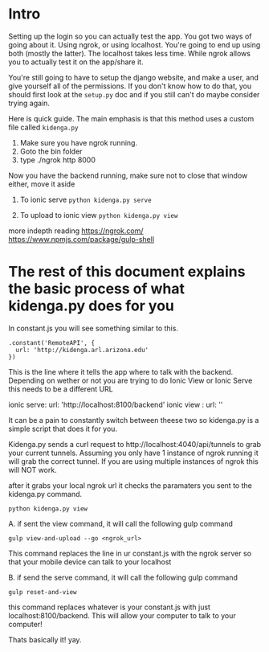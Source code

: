 Intro
============================
Setting up the login so you can actually test the app.  You got two ways of going about it.
Using ngrok, or using localhost.
You're going to end up using both (mostly the latter).
The localhost takes less time.  While ngrok allows you to actually test it on the app/share it.

You're still going to have to setup the django website, and make a user, and give yourself all of the permissions.
If you don't know how to do that, you should first look at the `setup.py` doc and if you still can't do maybe consider trying again.

Here is quick guide.
The main emphasis is that this method uses a custom file called ```kidenga.py```

1. Make sure you have ngrok running.
2. Goto the bin folder
3. type ./ngrok http 8000

Now you have the backend running, make sure not to close that window either, move it aside

1. To ionic serve
```python kidenga.py serve```

2. To upload to ionic view
```python kidenga.py view```


more indepth reading
https://ngrok.com/
https://www.npmjs.com/package/gulp-shell



The rest of this document explains the basic process of what kidenga.py does for you
====================================================================================

In constant.js you will see something similar to this.

    .constant('RemoteAPI', {
      url: 'http://kidenga.arl.arizona.edu'
    })
    
This is the line where it tells the app where to talk with the backend.
Depending on wether or not you are trying to do Ionic View or Ionic Serve this needs to be a different URL

ionic serve:   url: 'http://localhost:8100/backend'
ionic view :   url: '<ngrok>'

It can be a pain to constantly switch between theese two so kidenga.py is a simple script that does it for you.

Kidenga.py sends a curl request to http://localhost:4040/api/tunnels to grab your current tunnels.
Assuming you only have 1 instance of ngrok running it will grab the correct tunnel. If you are using multiple instances of ngrok this will NOT work.

after it grabs your local ngrok url it checks the paramaters you sent to the kidenga.py command.

```python kidenga.py view```

A. if sent the view command, it will call the following gulp command

```gulp view-and-upload --go <ngrok_url>```

This command replaces the line in ur constant.js with the ngrok server so that your mobile device can talk to your localhost

B. if send the serve command, it will call the following gulp command

```gulp reset-and-view```

this command replaces whatever is your constant.js with just localhost:8100/backend. This will allow your computer to talk to your computer!

Thats basically it! yay.

